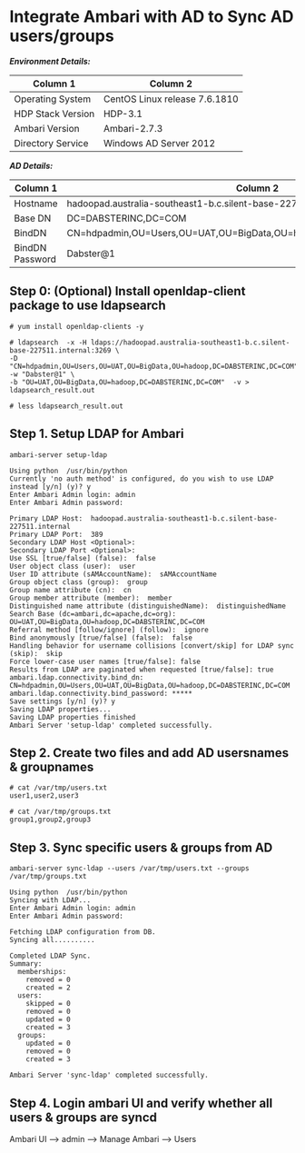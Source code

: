 # Integrate Ambari with AD to Sync AD users/groups

___Environment Details:___

Column 1 | Column 2
------------- | -------------
Operating System | CentOS Linux release 7.6.1810
HDP Stack Version | HDP-3.1
Ambari Version | Ambari-2.7.3
Directory Service | Windows AD Server 2012


___AD Details:___

Column 1 | Column 2
------------- | -------------
Hostname | hadoopad.australia-southeast1-b.c.silent-base-227511.internal
Base DN | DC=DABSTERINC,DC=COM
BindDN | CN=hdpadmin,OU=Users,OU=UAT,OU=BigData,OU=hadoop,DC=DABSTERINC,DC=COM
BindDN Password | Dabster@1


## Step 0: (Optional) Install openldap-client package to use ldapsearch
`# yum install openldap-clients -y`

```
# ldapsearch  -x -H ldaps://hadoopad.australia-southeast1-b.c.silent-base-227511.internal:3269 \
-D "CN=hdpadmin,OU=Users,OU=UAT,OU=BigData,OU=hadoop,DC=DABSTERINC,DC=COM" -w "Dabster@1" \
-b "OU=UAT,OU=BigData,OU=hadoop,DC=DABSTERINC,DC=COM"  -v > ldapsearch_result.out

# less ldapsearch_result.out
```

## Step 1. Setup LDAP for Ambari

`ambari-server setup-ldap`

```
Using python  /usr/bin/python
Currently 'no auth method' is configured, do you wish to use LDAP instead [y/n] (y)? y
Enter Ambari Admin login: admin
Enter Ambari Admin password: 

Primary LDAP Host:  hadoopad.australia-southeast1-b.c.silent-base-227511.internal
Primary LDAP Port:  389
Secondary LDAP Host <Optional>: 
Secondary LDAP Port <Optional>: 
Use SSL [true/false] (false):  false
User object class (user):  user
User ID attribute (sAMAccountName):  sAMAccountName
Group object class (group):  group
Group name attribute (cn):  cn
Group member attribute (member):  member
Distinguished name attribute (distinguishedName):  distinguishedName
Search Base (dc=ambari,dc=apache,dc=org):  OU=UAT,OU=BigData,OU=hadoop,DC=DABSTERINC,DC=COM
Referral method [follow/ignore] (follow):  ignore
Bind anonymously [true/false] (false):  false
Handling behavior for username collisions [convert/skip] for LDAP sync (skip):  skip
Force lower-case user names [true/false]: false
Results from LDAP are paginated when requested [true/false]: true
ambari.ldap.connectivity.bind_dn: CN=hdpadmin,OU=Users,OU=UAT,OU=BigData,OU=hadoop,DC=DABSTERINC,DC=COM
ambari.ldap.connectivity.bind_password: *****
Save settings [y/n] (y)? y
Saving LDAP properties...
Saving LDAP properties finished
Ambari Server 'setup-ldap' completed successfully.
```

## Step 2. Create two files and add AD usersnames & groupnames
```
# cat /var/tmp/users.txt
user1,user2,user3

# cat /var/tmp/groups.txt
group1,group2,group3
```

## Step 3. Sync specific users & groups from AD

```
ambari-server sync-ldap --users /var/tmp/users.txt --groups /var/tmp/groups.txt

```

```
Using python  /usr/bin/python
Syncing with LDAP...
Enter Ambari Admin login: admin
Enter Ambari Admin password: 

Fetching LDAP configuration from DB.
Syncing all..........

Completed LDAP Sync.
Summary:
  memberships:
    removed = 0
    created = 2
  users:
    skipped = 0
    removed = 0
    updated = 0
    created = 3
  groups:
    updated = 0
    removed = 0
    created = 3

Ambari Server 'sync-ldap' completed successfully.
```

## Step 4. Login ambari UI and verify whether all users & groups are syncd
Ambari UI --> admin --> Manage Ambari --> Users
